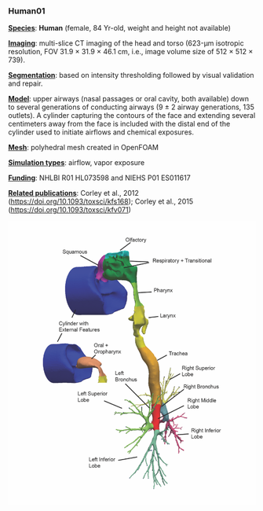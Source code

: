 ### Human01



**<u>Species</u>**: **Human** (female, 84 Yr-old, weight and height not available)

**<u>Imaging</u>**: multi-slice CT imaging of the head and torso (623-μm isotropic resolution, FOV 31.9 × 31.9 × 46.1 cm, i.e., image volume size of 512 × 512 × 739). 

**<u>Segmentation</u>**: based on intensity thresholding followed by visual validation and repair.

**<u>Model</u>**: upper airways (nasal passages or oral cavity, both available) down to several generations of conducting airways (9 ± 2 airway generations, 135 outlets). A cylinder capturing the contours of the face and extending several centimeters away from the face is included with the distal end of the cylinder used to initiate airflows and chemical exposures. 

**<u>Mesh</u>**: polyhedral mesh created in OpenFOAM

**<u>Simulation types</u>**: airflow, vapor exposure

**<u>Funding</u>**: NHLBI R01 HL073598 and NIEHS P01 ES011617

**<u>Related publications</u>**: Corley et al., 2012 (https://doi.org/10.1093/toxsci/kfs168); Corley et al., 2015 (https://doi.org/10.1093/toxsci/kfv071)



![human01](../README/human01.png)